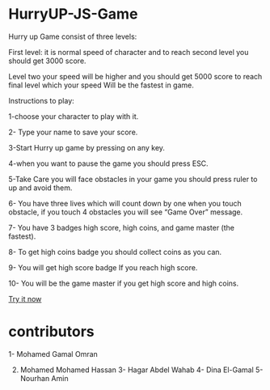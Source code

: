 # HurryUP-JS-Game
Hurry up Game consist of three levels:
>>
First level: it is normal speed of character and to reach second level you should get 3000 score.

Level two your speed will be higher and you should get 5000 score to reach final level which your speed 
Will be the fastest in game.
 
Instructions to play:

1-choose your character to play with it. 

2- Type your name to save your score.

3-Start Hurry up game by pressing on any key.

4-when you want to pause the game you should press ESC. 

5-Take Care you will face obstacles in your game you should press ruler to up and avoid them.

6- You have three lives which will count down by one when you touch obstacle, if you touch 4 obstacles you will see “Game Over” message.

7- You have 3 badges high score, high coins, and game master (the fastest). 

8- To get high coins badge you should collect coins as you can.

9- You will get high score badge If you reach high score.

10- You will be the game master if you get high score and high coins.

[Try it now](https://mohamedgomran.github.io/HurryUP-JS-Game/index.html)

    
# contributors
1- Mohamed Gamal Omran

2. Mohamed Mohamed Hassan
3- Hagar Abdel Wahab
4- Dina El-Gamal
5- Nourhan Amin
